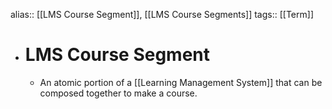 alias:: [[LMS Course Segment]], [[LMS Course Segments]]
tags:: [[Term]]

- # LMS Course Segment
	- An atomic portion of a [[Learning Management System]] that can be composed together to make a course.
